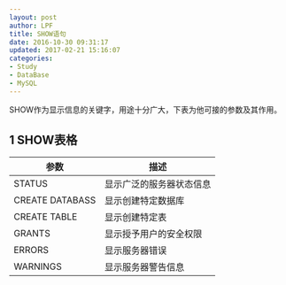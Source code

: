 ```yaml
---
layout: post
author: LPF
title: SHOW语句
date: 2016-10-30 09:31:17
updated: 2017-02-21 15:16:07
categories:
- Study
- DataBase
- MySQL
---
```


SHOW作为显示信息的关键字，用途十分广大，下表为他可接的参数及其作用。

## 1 SHOW表格
|       参数      |           描述           |
|-----------------|--------------------------|
| STATUS          | 显示广泛的服务器状态信息 |
| CREATE DATABASS | 显示创建特定数据库       |
| CREATE TABLE    | 显示创建特定表           |
| GRANTS          | 显示授予用户的安全权限   |
| ERRORS          | 显示服务器错误           |
| WARNINGS        | 显示服务器警告信息       |